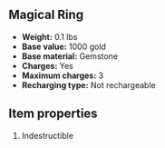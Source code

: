 ## Magical Ring
- **Weight:** 0.1 lbs
- **Base value:** 1000 gold
- **Base material:** Gemstone
- **Charges:** Yes
- **Maximum charges:** 3
- **Recharging type:** Not rechargeable
## Item properties
1. Indestructible
